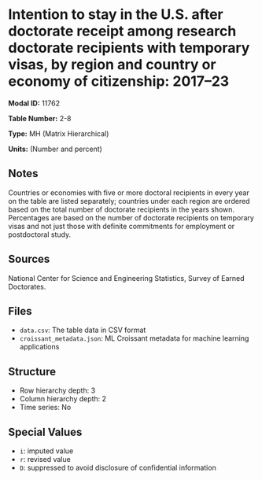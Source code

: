 # Intention to stay in the U.S. after doctorate receipt among research doctorate recipients with temporary visas, by region and country or economy of citizenship: 2017&#8211;23

**Modal ID:** 11762

**Table Number:** 2-8

**Type:** MH (Matrix Hierarchical)

**Units:** (Number and percent)

## Notes

Countries or economies with five or more doctoral recipients in every year on the table are listed separately; countries under each region are ordered based on the total number of doctorate recipients in the years shown. Percentages are based on the number of doctorate recipients on temporary visas and not just those with definite commitments for employment or postdoctoral study.

## Sources

National Center for Science and Engineering Statistics, Survey of Earned Doctorates.

## Files

- `data.csv`: The table data in CSV format
- `croissant_metadata.json`: ML Croissant metadata for machine learning applications

## Structure

- Row hierarchy depth: 3
- Column hierarchy depth: 2
- Time series: No

## Special Values

- `i`: imputed value
- `r`: revised value
- `D`: suppressed to avoid disclosure of confidential information
